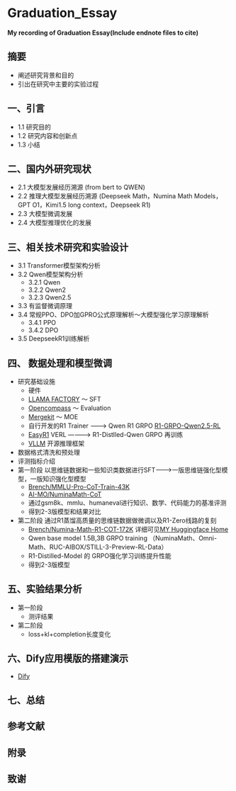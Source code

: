 # Graduation_Essay
**My recording of Graduation Essay(Include endnote files to cite)**

## 摘要
- 阐述研究背景和目的
- 引出在研究中主要的实验过程

## 一、引言
- 1.1 研究目的
- 1.2 研究内容和创新点
- 1.3 小结

## 二、国内外研究现状
- 2.1 大模型发展经历溯源 (from bert to QWEN)
- 2.2 推理大模型发展经历溯源 (Deepseek Math，Numina Math Models，GPT O1，Kimi1.5 long context，Deepseek R1)
- 2.3 大模型微调发展
- 2.4 大模型推理优化的发展

## 三、相关技术研究和实验设计
- 3.1 Transformer模型架构分析
- 3.2 Qwen模型架构分析
  - 3.2.1 Qwen
  - 3.2.2 Qwen2
  - 3.2.3 Qwen2.5  
- 3.3 有监督微调原理
- 3.4 常规PPO、DPO加GPRO公式原理解析～大模型强化学习原理解析
  - 3.4.1 PPO
  - 3.4.2 DPO
- 3.5 DeepseekR1训练解析


## 四、 数据处理和模型微调
- 研究基础设施
  - 硬件
  - [LLAMA FACTORY](https://github.com/BrenchCC/LLaMA-Factory/tree/qwen2-r1-distill-training) ～ SFT
  - [Opencompass](https://github.com/BrenchCC/opencompass_graduation) ～ Evaluation
  - [Mergekit](https://github.com/arcee-ai/mergekit) ～ MOE
  - 自行开发的R1 Trainer ———> Qwen R1 GRPO [R1-GRPO-Qwen2.5-RL](https://github.com/BrenchCC/R1-GRPO-Qwen2.5-RL)
  - [EasyR1](https://github.com/hiyouga/EasyR1) VERL ————> R1-Distlled-Qwen GRPO 再训练
  - [VLLM](https://github.com/vllm-project/vllm) 开源推理框架
- 数据格式清洗和预处理
- 评测指标介绍
- 第一阶段 以思维链数据和一些知识类数据进行SFT———>一版思维链强化型模型，一版知识强化型模型
  - [Brench/MMLU-Pro-CoT-Train-43K](https://huggingface.co/datasets/Brench/MMLU-Pro-CoT-Train-43K)
  - [AI-MO/NuminaMath-CoT](https://huggingface.co/datasets/AI-MO/NuminaMath-CoT)
  - 通过gsm8k、mmlu、humaneval进行知识、数学、代码能力的基准评测
  - 得到2-3版模型和结果对比
- 第二阶段 通过R1蒸馏高质量的思维链数据做微调以及R1-Zero线路的复刻
  - [Brench/Numina-Math-R1-COT-172K](https://huggingface.co/datasets/Brench/Numina-Math-R1-COT-172K) 详细可见[MY Huggingface Home](https://huggingface.co/Brench)
  - Qwen base model 1.5B,3B GRPO training （NuminaMath、Omni-Math、RUC-AIBOX/STILL-3-Preview-RL-Data）
  - R1-Distilled-Model 的 GRPO强化学习训练提升性能
  - 得到2-3版模型
 
## 五、实验结果分析
- 第一阶段
  - 测评结果 
- 第二阶段
  - loss+kl+completion长度变化

## 六、Dify应用模版的搭建演示
- [Dify](https://github.com/BrenchCC/dify_graduation)

## 七、总结

## 参考文献

## 附录

## 致谢
